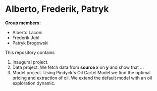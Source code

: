 # Alberto, Frederik, Patryk

**Group members:**
- Alberto Laconi
- Frederik Juhl
- Patryk Brogowski

This repository contains  
1. Inaugural project. 
2. Data project. We fetch data from **source x** on **y** and show that ...
3. Model project. Using Pindyck's Oil Cartel Model we find the optimal pricing and extraction of oil. We extend the default model with an oil exploration dynamic.
